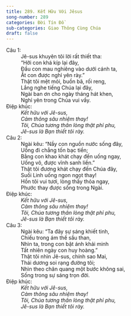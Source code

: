 ```yaml
---
title: 289. Kết Hữu Với Jêsus
song-number: 289
categories: Đời Tín Đồ
sub-categories: Giao Thông Cùng Chúa
draft: false
---
```

<dl><dt>Câu 1:</dt><dd data-verse="1">Jê-sus khuyên tôi lời rất thiết tha: <br/>“Hỡi con khá kíp lại đây, <br/>Đầu con mau nghiêng vào dưới cánh ta, <br/>Ắt con được nghỉ yên rày.” <br/>Thật tôi mệt mỏi, buồn bã, rối reng, <br/>Lắng nghe tiếng Chúa lại đây, <br/>Ngài ban ơn cho ngày tháng hát khen, <br/>Nghỉ yên trong Chúa vui vầy. </dd><dt>Điệp khúc:</dt><dd data-chorus="1"><em>Kết hữu với Jê-sus, <br/>Cảm thông sâu nhiệm thay! <br/>Tôi, Chúa tương thân lòng thật phỉ phu, <br/>Jê-sus là Bạn thiết tôi rày. </em></dd><dt>Câu 2:</dt><dd data-verse="2">Ngài kêu: “Nầy con nguồn nước sống đây, <br/>Uống đi chẳng tốn bạc tiền; <br/>Bằng con khao khát chạy đến uống ngay, <br/>Uống vô, được vĩnh sanh liền.” <br/>Thật tôi đương khát chạy đến Chúa đây, <br/>Suối Linh uống ngon ngọt thay! <br/>Hồn tôi vui tươi, lòng thấy thỏa ngay, <br/>Phước thay được sống trong Ngài. </dd><dt>Điệp khúc:</dt><dd data-chorus="1"><em>Kết hữu với Jê-sus, <br/>Cảm thông sâu nhiệm thay! <br/>Tôi, Chúa tương thân lòng thật phỉ phu, <br/>Jê-sus là Bạn thiết tôi rày. </em></dd><dt>Câu 3:</dt><dd data-verse="3">Ngài kêu: “Ta đây sự sáng khiết tinh, <br/>Chiếu trong ám thế sầu than, <br/>Nhìn ta, trong con bật ánh khải minh <br/>Tất nhiên ngày con huy hoàng.” <br/>Thật tôi nhìn Jê-sus, chính sao Mai, <br/>Thái dương soi rạng đường tôi; <br/>Nhìn theo chân quang một bước không sai, <br/>Sống trong sự sáng trọn đời. </dd><dt>Điệp khúc:</dt><dd data-chorus="1"><em>Kết hữu với Jê-sus, <br/>Cảm thông sâu nhiệm thay! <br/>Tôi, Chúa tương thân lòng thật phỉ phu, <br/>Jê-sus là Bạn thiết tôi rày. </em></dd></dl>